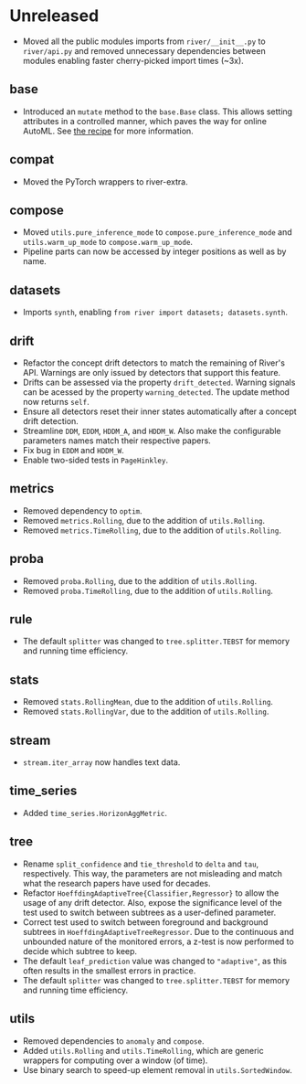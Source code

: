 # Unreleased

- Moved all the public modules imports from `river/__init__.py` to `river/api.py` and removed unnecessary dependencies between modules enabling faster cherry-picked import times (~3x).

## base

- Introduced an `mutate` method to the `base.Base` class. This allows setting attributes in a controlled manner, which paves the way for online AutoML. See [the recipe](/recipes/cloning-and-mutating) for more information.

## compat

- Moved the PyTorch wrappers to river-extra.

## compose

- Moved `utils.pure_inference_mode` to `compose.pure_inference_mode` and `utils.warm_up_mode` to `compose.warm_up_mode`.
- Pipeline parts can now be accessed by integer positions as well as by name.

## datasets

- Imports `synth`, enabling `from river import datasets; datasets.synth`.

## drift

- Refactor the concept drift detectors to match the remaining of River's API. Warnings are only issued by detectors that support this feature.
- Drifts can be assessed via the property `drift_detected`. Warning signals can be acessed by the property `warning_detected`. The update method now returns `self`.
- Ensure all detectors reset their inner states automatically after a concept drift detection.
- Streamline `DDM`, `EDDM`, `HDDM_A`, and `HDDM_W`. Also make the configurable parameters names match their respective papers.
- Fix bug in `EDDM` and `HDDM_W`.
- Enable two-sided tests in `PageHinkley`.

## metrics

- Removed dependency to `optim`.
- Removed `metrics.Rolling`, due to the addition of `utils.Rolling`.
- Removed `metrics.TimeRolling`, due to the addition of `utils.Rolling`.

## proba

- Removed `proba.Rolling`, due to the addition of `utils.Rolling`.
- Removed `proba.TimeRolling`, due to the addition of `utils.Rolling`.

## rule

- The default `splitter` was changed to `tree.splitter.TEBST` for memory and running time efficiency.

## stats

- Removed `stats.RollingMean`, due to the addition of `utils.Rolling`.
- Removed `stats.RollingVar`, due to the addition of `utils.Rolling`.

## stream

- `stream.iter_array` now handles text data.

## time_series

- Added `time_series.HorizonAggMetric`.

## tree

- Rename `split_confidence` and `tie_threshold` to `delta` and `tau`, respectively. This way, the parameters are not misleading and match what the research papers have used for decades.
- Refactor `HoeffdingAdaptiveTree{Classifier,Regressor}` to allow the usage of any drift detector. Also, expose the significance level of the test used to switch between subtrees as a user-defined parameter.
- Correct test used to switch between foreground and background subtrees in `HoeffdingAdaptiveTreeRegressor`. Due to the continuous and unbounded nature of the monitored errors, a z-test is now performed to decide which subtree to keep.
- The default `leaf_prediction` value was changed to `"adaptive"`, as this often results in the smallest errors in practice.
- The default `splitter` was changed to `tree.splitter.TEBST` for memory and running time efficiency.

## utils

- Removed dependencies to `anomaly` and `compose`.
- Added `utils.Rolling` and `utils.TimeRolling`, which are generic wrappers for computing over a window (of time).
- Use binary search to speed-up element removal in `utils.SortedWindow`.
